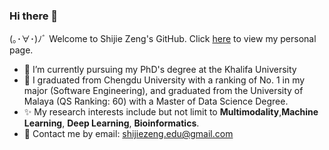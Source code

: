### Hi there 👋

(｡･∀･)ﾉﾞ Welcome to Shijie Zeng's GitHub.
Click [here](https://firesaku.github.io/) to view my personal page.


- 🌱 I’m currently pursuing my PhD's degree at the Khalifa University 
- 🔭 I graduated from Chengdu University with a ranking of No. 1 in my major (Software Engineering), and graduated from the University of Malaya (QS Ranking: 60) with a Master of Data Science Degree.
- ✨ My research interests include but not limit to  **Multimodality**,**Machine Learning**, **Deep Learning**, **Bioinformatics**.
- 💬 Contact me by email: shijiezeng.edu@gmail.com

<!--
**firesaku/firesaku** is a ✨ _special_ ✨ repository because its `README.md` (this file) appears on your GitHub profile.

Here are some ideas to get you started:

- 🔭 I’m currently working on ...
- 🌱 I’m currently learning ...
- 👯 I’m looking to collaborate on ...
- 🤔 I’m looking for help with ...
- 💬 Ask me about ...
- 📫 How to reach me: ...
- 😄 Pronouns: ...
- ⚡ Fun fact: ...
  -->
